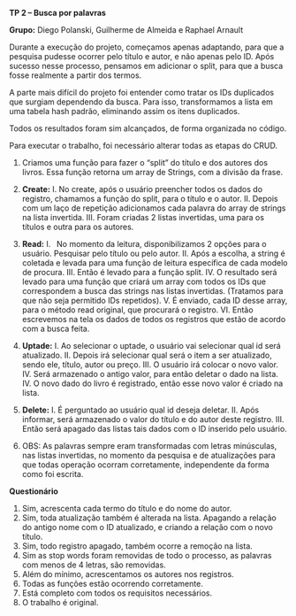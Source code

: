 **TP 2 – Busca por palavras**

**Grupo:** Diego Polanski, Guilherme de Almeida e Raphael Arnault 

Durante a execução do projeto, começamos apenas adaptando, para que a pesquisa pudesse ocorrer pelo título e autor, e não apenas pelo ID. Após sucesso nesse processo, pensamos em adicionar o split, para que a busca fosse realmente a partir dos termos. 

A parte mais difícil do projeto foi entender como tratar os IDs duplicados que surgiam dependendo da busca. Para isso, transformamos a lista em uma tabela hash padrão, eliminando assim os itens duplicados.

Todos os resultados foram sim alcançados, de forma organizada no código.

Para executar o trabalho, foi necessário alterar todas as etapas do CRUD. 

1. Criamos uma função para fazer o “split” do título e dos autores dos livros. Essa função retorna um array de Strings, com a divisão da frase.
1. **Create:** 
   I. No create, após o usuário preencher todos os dados do registro, chamamos a função do split, para o título e o autor. 
   II. Depois com um laço de repetição adicionamos cada palavra do array de strings na lista invertida.
   III. Foram criadas 2 listas invertidas, uma para os títulos e outra para os autores. 

1. **Read:**
   I. ` `No momento da leitura, disponibilizamos 2 opções para o usuário. Pesquisar pelo título ou pelo autor. 
   II. Após a escolha, a string é coletada e levada para uma função de leitura específica de cada modelo de procura. 
   III. Então é levado para a função split.
   IV. O resultado será levado para uma função que criará um array com todos os IDs que correspondem a busca das strings nas listas invertidas. (Tratamos para que não seja permitido IDs repetidos).
   V. É enviado, cada ID desse array, para o método read original, que procurará o registro.
   VI. Então escrevemos na tela os dados de todos os registros que estão de acordo com a busca feita.

1. **Uptade:**
   I. Ao selecionar o uptade, o usuário vai selecionar qual id será atualizado.
   II. Depois irá selecionar qual será o item a ser atualizado, sendo ele, título, autor ou preço.
   III. O usuário irá colocar o novo valor.
   IV. Será armazenado o antigo valor, para então deletar o dado na lista.
   IV. O novo dado do livro é registrado, então esse novo valor é criado na lista.

1. **Delete:**
   I. É perguntado ao usuário qual id deseja deletar.
   II. Após informar, será armazenado o valor do título e do autor deste registro.
   III. Então será apagado das listas tais dados com o ID inserido pelo usuário.

1. OBS: As palavras sempre eram transformadas com letras minúsculas, nas listas invertidas, no momento da pesquisa e de atualizações para que todas operação ocorram corretamente, independente da forma como foi escrita.

**Questionário**

1. Sim, acrescenta cada termo do título e do nome do autor.
1. Sim, toda atualização também é alterada na lista. Apagando a relação do antigo nome com o ID atualizado, e criando a relação com o novo título.
1. Sim, todo registro apagado, também ocorre a remoção na lista.
1. Sim as stop words foram removidas de todo o processo, as palavras com menos de 4 letras, são removidas.
1. Além do mínimo, acrescentamos os autores nos registros.
1. Todas as funções estão ocorrendo corretamente.
1. Está completo com todos os requisitos necessários.
1. O trabalho é original.
